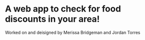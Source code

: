 # A web app to check for food discounts in your area!

Worked on and deisigned by Merissa Bridgeman and Jordan Torres